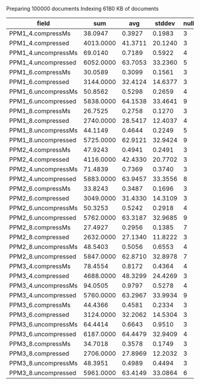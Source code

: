 Preparing 100000 documents
Indexing 6180 KB of documents

field | sum | avg | stddev | nulls
----- | --- | --- | ------ | -----
PPM1_4.compressMs   | 38.0947 | 0.3927 | 0.1983 | 3
PPM1_4.compressed   | 4013.0000 | 41.3711 | 20.1240 | 3
PPM1_4.uncompressMs | 69.0140 | 0.7189 | 0.5922 | 4
PPM1_4.uncompressed | 6052.0000 | 63.7053 | 33.2360 | 5
PPM1_6.compressMs   | 30.0589 | 0.3099 | 0.1561 | 3
PPM1_6.compressed   | 3144.0000 | 32.4124 | 14.6377 | 3
PPM1_6.uncompressMs | 50.8562 | 0.5298 | 0.2659 | 4
PPM1_6.uncompressed | 5838.0000 | 64.1538 | 33.4641 | 9
PPM1_8.compressMs   | 26.7525 | 0.2758 | 0.1270 | 3
PPM1_8.compressed   | 2740.0000 | 28.5417 | 12.4037 | 4
PPM1_8.uncompressMs | 44.1149 | 0.4644 | 0.2249 | 5
PPM1_8.uncompressed | 5725.0000 | 62.9121 | 32.9424 | 9
PPM2_4.compressMs   | 47.9243 | 0.4941 | 0.2491 | 3
PPM2_4.compressed   | 4116.0000 | 42.4330 | 20.7702 | 3
PPM2_4.uncompressMs | 71.4839 | 0.7369 | 0.3740 | 3
PPM2_4.uncompressed | 5883.0000 | 63.9457 | 33.3556 | 8
PPM2_6.compressMs   | 33.8243 | 0.3487 | 0.1696 | 3
PPM2_6.compressed   | 3049.0000 | 31.4330 | 14.3109 | 3
PPM2_6.uncompressMs | 50.3253 | 0.5242 | 0.2918 | 4
PPM2_6.uncompressed | 5762.0000 | 63.3187 | 32.9685 | 9
PPM2_8.compressMs   | 27.4927 | 0.2956 | 0.1385 | 7
PPM2_8.compressed   | 2632.0000 | 27.1340 | 11.8222 | 3
PPM2_8.uncompressMs | 48.5403 | 0.5056 | 0.6553 | 4
PPM2_8.uncompressed | 5847.0000 | 62.8710 | 32.8978 | 7
PPM3_4.compressMs   | 78.4554 | 0.8172 | 0.4364 | 4
PPM3_4.compressed   | 4688.0000 | 48.3299 | 24.4269 | 3
PPM3_4.uncompressMs | 94.0505 | 0.9797 | 0.5278 | 4
PPM3_4.uncompressed | 5760.0000 | 63.2967 | 33.9934 | 9
PPM3_6.compressMs   | 44.4366 | 0.4581 | 0.2334 | 3
PPM3_6.compressed   | 3124.0000 | 32.2062 | 14.5304 | 3
PPM3_6.uncompressMs | 64.4414 | 0.6643 | 0.9510 | 3
PPM3_6.uncompressed | 6187.0000 | 64.4479 | 32.9409 | 4
PPM3_8.compressMs   | 34.7018 | 0.3578 | 0.1749 | 3
PPM3_8.compressed   | 2706.0000 | 27.8969 | 12.2032 | 3
PPM3_8.uncompressMs | 48.3951 | 0.4989 | 0.4494 | 3
PPM3_8.uncompressed | 5961.0000 | 63.4149 | 33.0864 | 6

